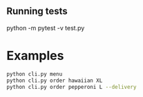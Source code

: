 ## Running tests

python -m pytest -v test.py

# Examples

```bash
python cli.py menu
python cli.py order hawaiian XL
python cli.py order pepperoni L --delivery
